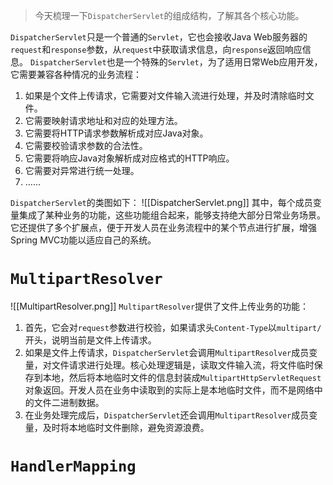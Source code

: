 > 今天梳理一下`DispatcherServlet`的组成结构，了解其各个核心功能。

`DispatcherServlet`只是一个普通的`Servlet`，它也会接收Java Web服务器的`request`和`response`参数，从`request`中获取请求信息，向`response`返回响应信息。
`DispatcherServlet`也是一个特殊的`Servlet`，为了适用日常Web应用开发，它需要兼容各种情况的业务流程：
1. 如果是个文件上传请求，它需要对文件输入流进行处理，并及时清除临时文件。
2. 它需要映射请求地址和对应的处理方法。
3. 它需要将HTTP请求参数解析成对应Java对象。
4. 它需要校验请求参数的合法性。
5. 它需要将响应Java对象解析成对应格式的HTTP响应。
6. 它需要对异常进行统一处理。
7. ……

`DispatcherServlet`的类图如下：
![[DispatcherServlet.png]]
其中，每个成员变量集成了某种业务的功能，这些功能组合起来，能够支持绝大部分日常业务场景。
它还提供了多个扩展点，便于开发人员在业务流程中的某个节点进行扩展，增强Spring MVC功能以适应自己的系统。
# `MultipartResolver`
![[MultipartResolver.png]]
`MultipartResolver`提供了文件上传业务的功能：
1. 首先，它会对`request`参数进行校验，如果请求头`Content-Type`以`multipart/`开头，说明当前是文件上传请求。
2. 如果是文件上传请求，`DispatcherServlet`会调用`MultipartResolver`成员变量，对文件请求进行处理。核心处理逻辑是，读取文件输入流，将文件临时保存到本地，然后将本地临时文件的信息封装成`MultipartHttpServletRequest`对象返回。开发人员在业务中读取到的实际上是本地临时文件，而不是网络中的文件二进制数据。
3. 在业务处理完成后，`DispatcherServlet`还会调用`MultipartResolver`成员变量，及时将本地临时文件删除，避免资源浪费。
# `HandlerMapping`
